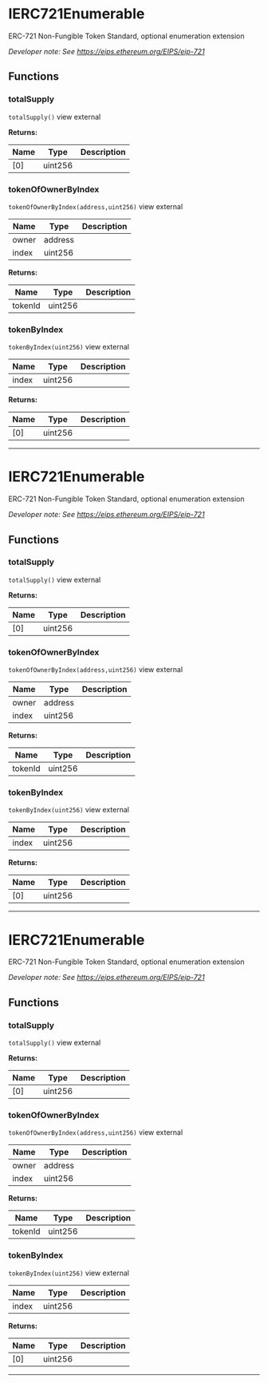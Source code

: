 

# IERC721Enumerable

ERC-721 Non-Fungible Token Standard, optional enumeration extension

*Developer note: See https://eips.ethereum.org/EIPS/eip-721*




## Functions
### totalSupply


`totalSupply()` view external






**Returns:**

| Name | Type | Description |
| ---- | ---- | ----------- |
| [0] | uint256 |  |

### tokenOfOwnerByIndex


`tokenOfOwnerByIndex(address,uint256)` view external





| Name | Type | Description |
| ---- | ---- | ----------- |
| owner | address |  |
| index | uint256 |  |

**Returns:**

| Name | Type | Description |
| ---- | ---- | ----------- |
| tokenId | uint256 |  |

### tokenByIndex


`tokenByIndex(uint256)` view external





| Name | Type | Description |
| ---- | ---- | ----------- |
| index | uint256 |  |

**Returns:**

| Name | Type | Description |
| ---- | ---- | ----------- |
| [0] | uint256 |  |



---




# IERC721Enumerable

ERC-721 Non-Fungible Token Standard, optional enumeration extension

*Developer note: See https://eips.ethereum.org/EIPS/eip-721*




## Functions
### totalSupply


`totalSupply()` view external






**Returns:**

| Name | Type | Description |
| ---- | ---- | ----------- |
| [0] | uint256 |  |

### tokenOfOwnerByIndex


`tokenOfOwnerByIndex(address,uint256)` view external





| Name | Type | Description |
| ---- | ---- | ----------- |
| owner | address |  |
| index | uint256 |  |

**Returns:**

| Name | Type | Description |
| ---- | ---- | ----------- |
| tokenId | uint256 |  |

### tokenByIndex


`tokenByIndex(uint256)` view external





| Name | Type | Description |
| ---- | ---- | ----------- |
| index | uint256 |  |

**Returns:**

| Name | Type | Description |
| ---- | ---- | ----------- |
| [0] | uint256 |  |



---




# IERC721Enumerable

ERC-721 Non-Fungible Token Standard, optional enumeration extension

*Developer note: See https://eips.ethereum.org/EIPS/eip-721*




## Functions
### totalSupply


`totalSupply()` view external






**Returns:**

| Name | Type | Description |
| ---- | ---- | ----------- |
| [0] | uint256 |  |

### tokenOfOwnerByIndex


`tokenOfOwnerByIndex(address,uint256)` view external





| Name | Type | Description |
| ---- | ---- | ----------- |
| owner | address |  |
| index | uint256 |  |

**Returns:**

| Name | Type | Description |
| ---- | ---- | ----------- |
| tokenId | uint256 |  |

### tokenByIndex


`tokenByIndex(uint256)` view external





| Name | Type | Description |
| ---- | ---- | ----------- |
| index | uint256 |  |

**Returns:**

| Name | Type | Description |
| ---- | ---- | ----------- |
| [0] | uint256 |  |



---


